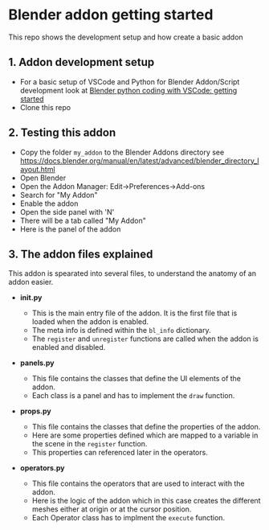 # Blender addon getting started

This repo shows the development setup and how create a basic addon

## 1. Addon development setup

- For a basic setup of VSCode and Python for Blender Addon/Script development look at [Blender python coding with VSCode: getting started](https://github.com/hsimpson/blender-coding-getting-started)
- Clone this repo

## 2. Testing this addon

- Copy the folder `my_addon` to the Blender Addons directory see <https://docs.blender.org/manual/en/latest/advanced/blender_directory_layout.html>
- Open Blender
- Open the Addon Manager: Edit->Preferences->Add-ons
- Search for "My Addon"
- Enable the addon
- Open the side panel with 'N'
- There will be a tab called "My Addon"
- Here is the panel of the addon

## 3. The addon files explained

This addon is spearated into several files, to understand the anatomy of an addon easier.

- **init.py**

  - This is the main entry file of the addon. It is the first file that is loaded when the addon is enabled.
  - The meta info is defined within the `bl_info` dictionary.
  - The `register` and `unregister` functions are called when the addon is enabled and disabled.

- **panels.py**

  - This file contains the classes that define the UI elements of the addon.
  - Each class is a panel and has to implement the `draw` function.

- **props.py**

  - This file contains the classes that define the properties of the addon.
  - Here are some properties defined which are mapped to a variable in the scene in the `register` function.
  - This properties can referenced later in the operators.

- **operators.py**
  - This file contains the operators that are used to interact with the addon.
  - Here is the logic of the addon which in this case creates the different meshes either at origin or at the cursor position.
  - Each Operator class has to implment the `execute` function.
